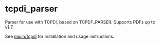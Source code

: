 tcpdi_parser
============

Parser for use with TCPDI, based on TCPDF_PARSER.  Supports PDFs up to v1.7.

See [pauln/tcpdi](https://github.com/pauln/tcpdi) for installation and usage instructions.
